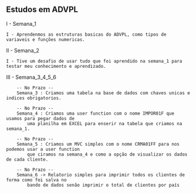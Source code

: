 ## Estudos em ADVPL

I - Semana_1

    I - Aprendenmos as estruturas basicas do ADVPL, como tipos de variaveis e funções numericas.

II - Semana_2

    I - Tive um desafio de usar tudo que foi aprendido na semana_1 para testar meu conhecimento e aprendizado.

III - Semana_3_4_5_6

        -- No Prazo --
        Semana_3 : Criamos uma tabela na base de dados com chaves unicas e indices obrigatorios.

        -- No Prazo --
        Semana_4 : Criamos uma user function com o nome IMPOR01F que usamos para pegar dados de
            uma planilha em EXCEL para enserir na tabela que criamos na semana_1.

        -- No Prazo --
        Semana_5 : Criamos um MVC simples com o nome CRMA01FF para nos podemos usar a user function
            que ciramos na semana_4 e como a opção de visualizar os dados de cada cliente.

        -- No Prazo --
        Semana_6 -> Relatorio simples para imprimir todos os clientes de forma como foi salva no 
            bando de dados senão imprimir o total de clientes por país